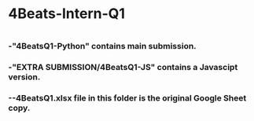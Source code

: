 # 4Beats-Intern-Q1
#
### -"4BeatsQ1-Python" contains main submission.
### -"EXTRA SUBMISSION/4BeatsQ1-JS" contains a Javascipt version.
### --4BeatsQ1.xlsx file in this folder is the original Google Sheet copy. 
